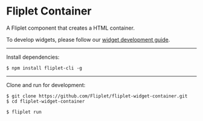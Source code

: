 # Fliplet Container
A Fliplet component that creates a HTML container.

To develop widgets, please follow our [widget development guide](http://developers.fliplet.com).

---

Install dependencies:

```
$ npm install fliplet-cli -g
```

---

Clone and run for development:

```
$ git clone https://github.com/Fliplet/fliplet-widget-container.git
$ cd fliplet-widget-container

$ fliplet run
```